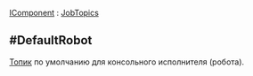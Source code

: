 ﻿---
Link: .JobTopics.@DefaultRobot
---

[IComponent](topic:.Custom.ComClasses.IComponent) :
[JobTopics](Default)

#DefaultRobot
---

[Топик](topic:.Custom.ComClasses.IJobTopic.Default) по умолчанию для консольного исполнителя (робота).